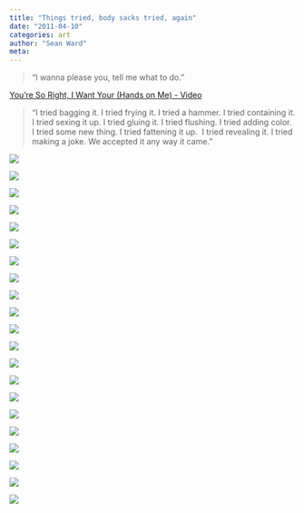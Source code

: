 ```yaml
---
title: "Things tried, body sacks tried, again"
date: "2011-04-10"
categories: art
author: "Sean Ward"
meta:
---
```


> “I wanna please you, tell me what to do.”

[You’re So Right, I Want Your (Hands on Me) - Video](/images/11-handson-1.mov)


> “I tried bagging it. I tried frying it. I tried a hammer. I tried containing it. I tried sexing it up. I tried gluing it. I tried flushing. I tried adding color. I tried some new thing. I tried fattening it up.  I tried revealing it. I tried making a joke. We accepted it any way it came.”

![](/images/11-thingstried-1.jpg)

![](/images/11-thingstried-2.jpg)

![](/images/11-thingstried-3.jpg)

![](/images/11-thingstried-4.jpg)

![](/images/11-thingstried-5.jpg)

![](/images/11-thingstried-6.jpg)

![](/images/11-thingstried-7.jpg)

![](/images/11-thingstried-8.jpg)

![](/images/11-thingstried-9.jpg)

![](/images/11-thingstried-10.jpg)

![](/images/11-thingstried-11.jpg)

![](/images/11-thingstried-12.jpg)

![](/images/11-thingstried-13.jpg)

![](/images/11-thingstried-14.jpg)

![](/images/11-thingstried-15.jpg)

![](/images/11-thingstried-16.jpg)

![](/images/11-thingstried-17.jpg)

![](/images/11-thingstried-18.jpg)

![](/images/11-thingstried-19.jpg)

![](/images/11-thingstried-22.jpg)

![](/images/11-thingstried-23.gif)
